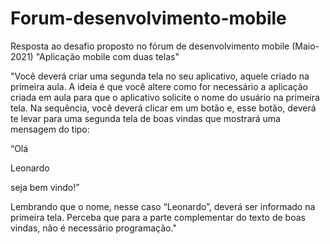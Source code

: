 # Forum-desenvolvimento-mobile
 Resposta ao desafio proposto no fórum de desenvolvimento mobile (Maio-2021)  "Aplicação mobile com duas telas"

"Você deverá criar uma segunda tela no seu aplicativo, aquele criado na primeira aula. A ideia é que você altere como for necessário a aplicação criada em aula para que o aplicativo solicite o nome do usuário na primeira tela. Na sequência, você deverá clicar em um botão e, esse botão, deverá te levar para uma segunda tela de boas vindas que mostrará uma mensagem do tipo:  

“Olá  

Leonardo  

seja bem vindo!”  

Lembrando que o nome, nesse caso “Leonardo”, deverá ser informado na primeira tela. Perceba que para a parte complementar do texto de boas vindas, não é necessário programação."
